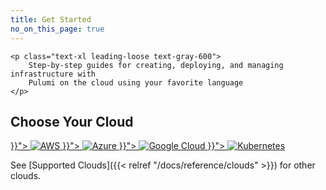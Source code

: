 ```yaml
---
title: Get Started
no_on_this_page: true
---
```


<div class="flex max-w-2xl">

    <p class="text-xl leading-loose text-gray-600">
        Step-by-step guides for creating, deploying, and managing infrastructure with
        Pulumi on the cloud using your favorite language
    </p>
</div>

## Choose Your Cloud

<div class="flex flex-col max-w-full md:max-w-lg">
    <a class="btn bg-transparent border border-gray-300 hover:bg-gray-200 p-5 mb-5 flex justify-center" href="{{< relref "aws" >}}">
        <img class="h-10" src="/logos/tech/aws.svg" alt="AWS">
    </a>
    <a class="btn bg-transparent border border-gray-300 hover:bg-gray-200 p-5 mb-5 flex justify-center" href="{{< relref "azure" >}}">
        <img class="h-10" src="/logos/tech/azure.svg" alt="Azure">
    </a>
    <a class="btn bg-transparent border border-gray-300 hover:bg-gray-200 p-5 mb-5 flex justify-center" href="{{< relref "gcp" >}}">
        <img class="h-10" src="/logos/tech/gcp.svg" alt="Google Cloud">
    </a>
    <a class="btn bg-transparent border border-gray-300 hover:bg-gray-200 p-5 flex justify-center" href="{{< relref "kubernetes" >}}">
        <img class="h-10" src="/logos/tech/k8s.svg" alt="Kubernetes">
    </a>
</div>

See [Supported Clouds]({{< relref "/docs/reference/clouds" >}}) for other clouds.
